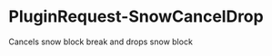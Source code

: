 PluginRequest-SnowCancelDrop
============================

Cancels snow block break and drops snow block
